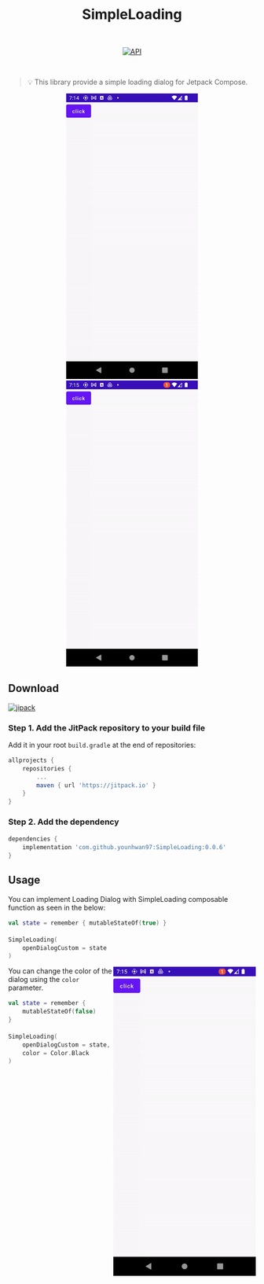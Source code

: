 <h1 align="center">SimpleLoading</h1></br>

<p align="center">
  <a href="https://android-arsenal.com/api?level=21"><img alt="API" src="https://img.shields.io/badge/API-21%2B-brightgreen.svg?style=flat"/></a>
</p><br>

> 💡 This library provide a simple loading dialog for Jetpack Compose.</p>
<p align="center">
<img src="preview/preview1.gif" width="268"/>
<img src="preview/preview2.gif" width="268"/>
</p>

## Download
[![jipack](https://jitpack.io/v/younhwan97/SimpleLoading.svg)](https://jitpack.io/#younhwan97/SimpleLoading)

### **Step 1.** Add the JitPack repository to your build file

Add it in your root `build.gradle` at the end of repositories:

```gradle
allprojects {
    repositories {
        ...
        maven { url 'https://jitpack.io' }
    }
}
```

### **Step 2.** Add the dependency

```gradle
dependencies {
    implementation 'com.github.younhwan97:SimpleLoading:0.0.6'
}
```

## Usage

You can implement Loading Dialog with SimpleLoading composable function as seen in the below:

```Kotlin
val state = remember { mutableStateOf(true) }

SimpleLoading(
    openDialogCustom = state
)
```

<div width="310" align="right">
    <img align="right" src="preview/preview2.gif" width="290"/>
</div>

You can change the color of the dialog using the `color` parameter. 

```kotlin
val state = remember {
    mutableStateOf(false)
}

SimpleLoading(
    openDialogCustom = state,
    color = Color.Black
)

```